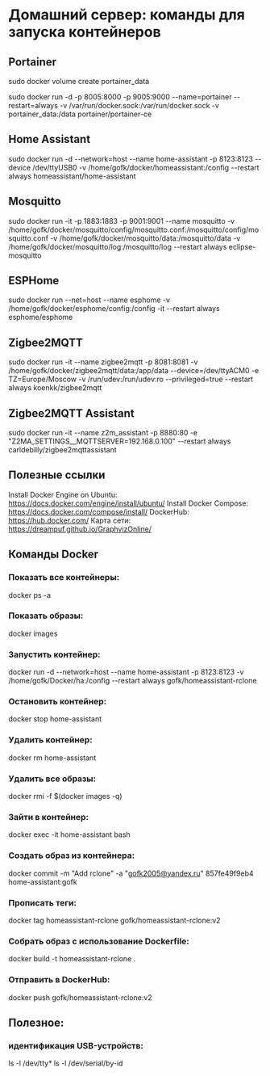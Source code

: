 # Домашний сервер: команды для запуска контейнеров
## Portainer
sudo docker volume create portainer_data

sudo docker run -d -p 8005:8000 -p 9005:9000 --name=portainer --restart=always -v /var/run/docker.sock:/var/run/docker.sock -v portainer_data:/data portainer/portainer-ce

## Home Assistant
sudo docker run -d --network=host --name home-assistant -p 8123:8123 --device /dev/ttyUSB0 -v /home/gofk/docker/homeassistant:/config --restart always homeassistant/home-assistant

## Mosquitto
sudo docker run -it -p 1883:1883 -p 9001:9001 --name mosquitto -v /home/gofk/docker/mosquitto/config/mosquitto.conf:/mosquitto/config/mosquitto.conf -v /home/gofk/docker/mosquitto/data:/mosquitto/data -v /home/gofk/docker/mosquitto/log:/mosquitto/log --restart always eclipse-mosquitto

## ESPHome
sudo docker run --net=host --name esphome -v /home/gofk/docker/esphome/config:/config -it --restart always esphome/esphome
## Zigbee2MQTT
sudo docker run -it --name zigbee2mqtt -p 8081:8081 -v /home/gofk/docker/zigbee2mqtt/data:/app/data --device=/dev/ttyACM0 -e TZ=Europe/Moscow -v /run/udev:/run/udev:ro --privileged=true --restart always koenkk/zigbee2mqtt
## Zigbee2MQTT Assistant
sudo docker run -it --name z2m_assistant -p 8880:80 -e "Z2MA_SETTINGS__MQTTSERVER=192.168.0.100" --restart always carldebilly/zigbee2mqttassistant
## Полезные ссылки
Install Docker Engine on Ubuntu: https://docs.docker.com/engine/install/ubuntu/
Install Docker Compose: https://docs.docker.com/compose/install/
DockerHub: https://hub.docker.com/
Карта сети: https://dreampuf.github.io/GraphvizOnline/
## Команды Docker
### Показать все контейнеры:
docker ps -a
### Показать образы:
docker images
### Запустить контейнер:
docker run -d --network=host --name home-assistant -p 8123:8123 -v /home/gofk/Docker/ha:/config --restart always gofk/homeassistant-rclone
### Остановить контейнер:
docker stop home-assistant 
### Удалить контейнер:
docker rm home-assistant 
### Удалить все образы:
docker rmi -f $(docker images -q)
### Зайти в контейнер:
docker exec -it home-assistant bash
### Создать образ из контейнера:
docker commit -m "Add rclone" -a "gofk2005@yandex.ru" 857fe49f9eb4 home-assistant:gofk
### Прописать теги:
docker tag homeassistant-rclone gofk/homeassistant-rclone:v2
### Собрать образ с использование Dockerfile:
docker build -t homeassistant-rclone .  
### Отправить в DockerHub:
docker push gofk/homeassistant-rclone:v2
## Полезное:
### идентификация USB-устройств:
ls -l /dev/tty*
ls -l /dev/serial/by-id
